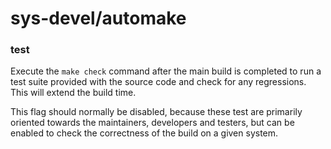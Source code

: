 # sys-devel/automake

### test
Execute the `make check` command after the main build is completed to run a test suite provided with the source code and check for any regressions. This will extend the build time.

This flag should normally be disabled, because these test are primarily oriented towards the maintainers, developers and testers, but can be enabled to check the correctness of the build on a given system.
